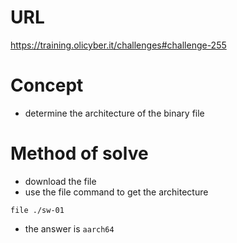 # URL
https://training.olicyber.it/challenges#challenge-255
# Concept
* determine the architecture of the binary file
# Method of solve
* download the file
* use the file command to get the architecture
```
file ./sw-01
```
* the answer is `aarch64`
